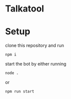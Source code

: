 # Talkatool

# Setup

clone this repository and run

`npm i`

start the bot by either running 

`node .`

or 

`npm run start`

